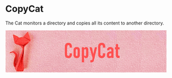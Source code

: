 # CopyCat
The Cat monitors a directory and copies all its content to another directory.

![](Images/CopyCatBanner.png)

